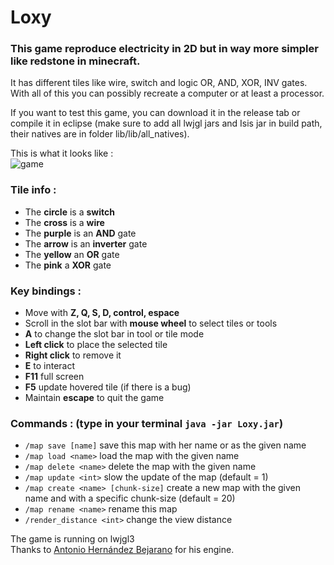 # Loxy

### This game reproduce electricity in 2D but in way more simpler like redstone in minecraft.
It has different tiles like wire, switch and logic OR, AND, XOR, INV gates.</br>
With all of this you can possibly recreate a computer or at least a processor.

If you want to test this game, you can download it in the release tab or compile it in eclipse (make sure to add all lwjgl jars and Isis jar in build path, their natives are in folder lib/lib/all_natives).

This is what it looks like :</br>
![game](/preview.jpg?raw=true)

### Tile info :
- The **circle** is a **switch**
- The **cross** is a **wire**
- The **purple** is an **AND** gate
- The **arrow** is an **inverter** gate
- The **yellow** an **OR** gate
- The **pink** a **XOR** gate

### Key bindings :
- Move with **Z, Q, S, D, control, espace**
- Scroll in the slot bar with **mouse wheel** to select tiles or tools
- **A** to change the slot bar in tool or tile mode
- **Left click** to place the selected tile
- **Right click** to remove it
- **E** to interact
- **F11** full screen
- **F5** update hovered tile (if there is a bug)
- Maintain **escape** to quit the game

### Commands : (type in your terminal `java -jar Loxy.jar`)
- `/map save [name]` save this map with her name or as the given name
- `/map load <name>` load the map with the given name
- `/map delete <name>` delete the map with the given name
- `/map update <int>` slow the update of the map (default = 1)
- `/map create <name> [chunk-size]` create a new map with the given name and with a specific chunk-size (default = 20)
- `/map rename <name>` rename this map
- `/render_distance <int>` change the view distance

The game is running on lwjgl3</br>
Thanks to [Antonio Hernández Bejarano](https://ahbejarano.gitbook.io/lwjglgamedev/) for his engine.
